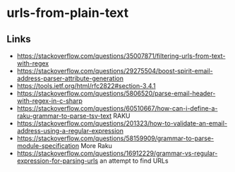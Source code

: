 # urls-from-plain-text


## Links

* https://stackoverflow.com/questions/35007871/filtering-urls-from-text-with-regex
* https://stackoverflow.com/questions/29275504/boost-spirit-email-address-parser-attribute-generation
* https://tools.ietf.org/html/rfc2822#section-3.4.1
* https://stackoverflow.com/questions/5806520/parse-email-header-with-regex-in-c-sharp
* https://stackoverflow.com/questions/60510667/how-can-i-define-a-raku-grammar-to-parse-tsv-text  RAKU
* https://stackoverflow.com/questions/201323/how-to-validate-an-email-address-using-a-regular-expression
* https://stackoverflow.com/questions/58159909/grammar-to-parse-module-specification  More Raku
* https://stackoverflow.com/questions/16912229/grammar-vs-regular-expression-for-parsing-urls  an attempt to find URLs
